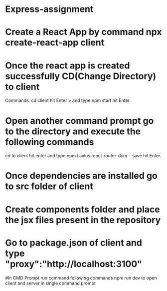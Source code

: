 # Express-assignment

# Create a React App by command npx create-react-app client

# Once the react app is created successfully CD(Change Directory) to client

Commands:
cd client hit Enter > and type npm start hit Enter.

# Open another command prompt go to the directory and execute the following commands

cd to client hit enter and type npm i axios react-router-dom --save hit Enter.

# Once dependencies are installed go to src folder of client

# Create components folder and place the jsx files present in the repository

# Go to package.json of client and type "proxy":"http://localhost:3100"

#In CMD Prompt run command following commands
 npm run dev to open client and server in single command prompt

#


